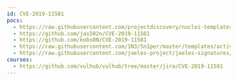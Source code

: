 ```yaml
---
id: CVE-2019-11581
pocs:
  - https://raw.githubusercontent.com/projectdiscovery/nuclei-templates/master/cves/CVE-2019-11581.yaml
  - https://github.com/jas502n/CVE-2019-11581
  - https://github.com/kobs0N/CVE-2019-11581
  - https://raw.githubusercontent.com/1N3/Sn1per/master/templates/active/CVE-2019-11581_-_Jira_Template_Injection.sh
  - https://raw.githubusercontent.com/jaeles-project/jaeles-signatures/master/cves/jira-ssti-cve-2019-11581.yaml
courses:
  - https://github.com/vulhub/vulhub/tree/master/jira/CVE-2019-11581
---
```

